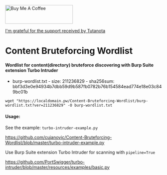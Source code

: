 <a href="https://www.buymeacoffee.com/cujanovic" target="_blank"><img src="https://cdn.buymeacoffee.com/buttons/v2/default-yellow.png" alt="Buy Me A Coffee" style="height: 60px !important;width: 217px !important;" ></a>

[I'm grateful for the support received by Tutanota](https://tutanota.com/)

# Content Bruteforcing Wordlist

#### Wordlist for content(directory) bruteforce discovering with Burp Suite extension Turbo Intruder

- burp-wordlist.txt - size: 211236829 - sha256sum: bbf3d3e0e94934b7dbb59d9b587fb0782b76b154584ead774e18e03c849bc01b

`wget "https://localdomain.pw/Content-Bruteforcing-Wordlist/burp-wordlist.txt?ver=211236829" -O burp-wordlist.txt`

#### Usage:

See the example: `turbo-intruder-example.py`

https://github.com/cujanovic/Content-Bruteforcing-Wordlist/blob/master/turbo-intruder-example.py


Use Burp Suite extension Turbo Intruder for scanning with `pipeline=True`

https://github.com/PortSwigger/turbo-intruder/blob/master/resources/examples/basic.py
